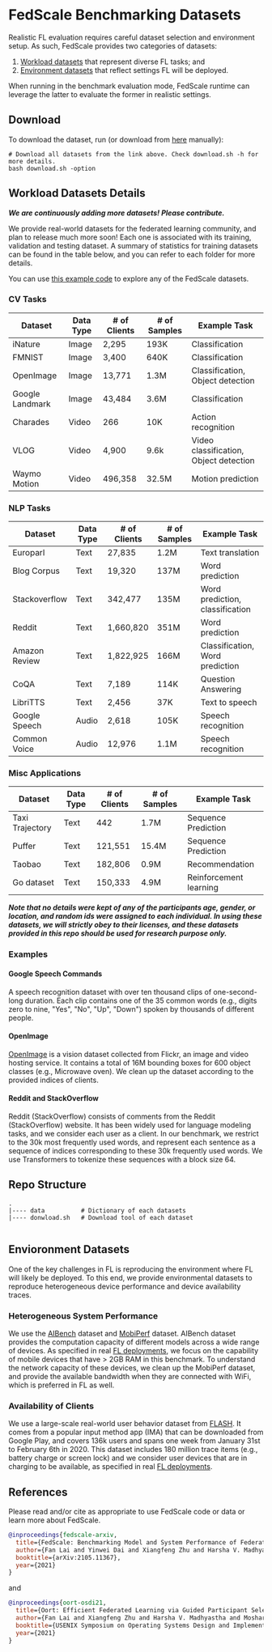 
# FedScale Benchmarking Datasets

Realistic FL evaluation requires careful dataset selection and environment setup.
As such, FedScale provides two categories of datasets:

1. [Workload datasets](##workload-datasets) that represent diverse FL tasks; and
2. [Environment datasets](##environment-datasets) that reflect settings FL will be deployed.

When running in the benchmark evaluation mode, FedScale runtime can leverage the latter to evaluate the former in realistic settings.

## Download

To download the dataset, run (or download from [here](https://drive.google.com/drive/folders/12s44-VmbLozTsU9oM4RGzXpBfgoeFqmy?usp=sharing) manually):

```
# Download all datasets from the link above. Check download.sh -h for more details.
bash download.sh -option 
```

## Workload Datasets Details

***We are continuously adding more datasets! Please contribute.***

We provide real-world datasets for the federated learning community, and plan to release much more soon! 
Each one is associated with its training, validation and testing dataset. 
A summary of statistics for training datasets can be found in the table below, and you can refer to each folder for more details. 

You can use [this example code](./Femnist_stats.ipynb) to explore any of the FedScale datasets. 

### CV Tasks

| Dataset       | Data Type   |# of Clients  | # of Samples   | Example Task | 
| -----------   | ----------- | -----------  |  ----------- |    ----------- |
| iNature       |   Image     |   2,295      |   193K        |   Classification
| FMNIST        |   Image     |   3,400      |   640K        |   Classification
| OpenImage     |   Image     |   13,771     |   1.3M        |   Classification, Object detection
| Google Landmark|  Image     |   43,484     |   3.6M        |   Classification
| Charades      |   Video     |    266       |   10K         |   Action recognition
| VLOG          |   Video     |    4,900     |   9.6k        |   Video classification, Object detection
| Waymo Motion  | Video       | 496,358      | 32.5M         | Motion prediction

### NLP Tasks

| Dataset       | Data Type   |# of Clients  | # of Samples   | Example Task | 
| -----------   | ----------- | -----------  |  ----------- |   ----------- |
| Europarl      |   Text      |   27,835     |   1.2M        |   Text translation
| Blog Corpus   |   Text      |   19,320     |   137M        |   Word prediction
| Stackoverflow |   Text      |   342,477    |   135M        |  Word prediction, classification
| Reddit        |   Text      |  1,660,820   |   351M        |  Word prediction
| Amazon Review |   Text      | 1,822,925    |   166M        | Classification, Word prediction
| CoQA          |   Text      |     7,189    |   114K        |  Question Answering
| LibriTTS      |   Text      |     2,456    |    37K        |   Text to speech
| Google Speech |   Audio     |     2,618    |   105K        |   Speech recognition
| Common Voice  |   Audio     |     12,976   |    1.1M       |   Speech recognition

### Misc Applications

| Dataset       | Data Type   |# of Clients  | # of Samples   | Example Task | 
| -----------   | ----------- | -----------  |  ----------- |   ----------- |
|Taxi Trajectory|   Text      |      442     |    1.7M       |   Sequence Prediction
| Puffer        |   Text      |     121,551  |   15.4M       |   Sequence Prediction
| Taobao        |   Text      |     182,806  |    0.9M       |   Recommendation
| Go dataset    |   Text      |     150,333  |    4.9M       |   Reinforcement learning

***Note that no details were kept of any of the participants age, gender, or location, and random ids were assigned to each individual. In using these datasets, we will strictly obey to their licenses, and these datasets provided in this repo should be used for research purpose only.***

### Examples

#### Google Speech Commands
A speech recognition dataset with over ten thousand clips of one-second-long duration. 
Each clip contains one of the 35 common words (e.g., digits zero to nine, "Yes", "No", "Up", "Down") spoken by thousands of different people. 

#### OpenImage 
[OpenImage](https://storage.googleapis.com/openimages/web/index.html) is a vision dataset collected from Flickr, an image and video hosting service. 
It contains a total of 16M bounding boxes for 600 object classes (e.g., Microwave oven). 
We clean up the dataset according to the provided indices of clients. 


#### Reddit and StackOverflow
Reddit (StackOverflow) consists of comments from the Reddit (StackOverflow) website. 
It has been widely used for language modeling tasks, and we consider each user as a client. 
In our benchmark, we restrict to the 30k most frequently used words, and represent each sentence as a sequence of indices corresponding to these 30k frequently used words. 
We use Transformers to tokenize these sequences with a block size 64.

## Repo Structure

```
.
|---- data          # Dictionary of each datasets 
|---- donwload.sh   # Download tool of each dataset
    
```

## Envioronment Datasets

One of the key challenges in FL is reproducing the environment where FL will likely be deployed. 
To this end, we provide environmental datasets to reproduce heterogeneous device performance and device availability traces. 

### Heterogeneous System Performance
We use the [AIBench](http://ai-benchmark.com/ranking_deeplearning_detailed.html) dataset and [MobiPerf](https://www.measurementlab.net/tests/mobiperf/) dataset. 
AIBench dataset provides the computation capacity of different models across a wide range of devices. 
As specified in real [FL deployments](https://arxiv.org/abs/1902.01046), we focus on the capability of mobile devices that have > 2GB RAM in this benchmark. 
To understand the network capacity of these devices, we clean up the MobiPerf dataset, and provide the available bandwidth when they are connected with WiFi, which is preferred in FL as well. 

### Availability of Clients
We use a large-scale real-world user behavior dataset from [FLASH](https://github.com/PKU-Chengxu/FLASH). 
It comes from a popular input method app (IMA) that can be downloaded from Google Play, and covers 136k users and spans one week from January 31st to February 6th in 2020. 
This dataset includes 180 million trace items (e.g., battery charge or screen lock) and we consider user devices that are in charging to be available, as specified in real [FL deployments](https://arxiv.org/abs/1902.01046).


## References
Please read and/or cite as appropriate to use FedScale code or data or learn more about FedScale.

```bibtex
@inproceedings{fedscale-arxiv,
  title={FedScale: Benchmarking Model and System Performance of Federated Learning at Scale},
  author={Fan Lai and Yinwei Dai and Xiangfeng Zhu and Harsha V. Madhyastha and Mosharaf Chowdhury},
  booktitle={arXiv:2105.11367},
  year={2021}
}
```

and  

```bibtex
@inproceedings{oort-osdi21,
  title={Oort: Efficient Federated Learning via Guided Participant Selection},
  author={Fan Lai and Xiangfeng Zhu and Harsha V. Madhyastha and Mosharaf Chowdhury},
  booktitle={USENIX Symposium on Operating Systems Design and Implementation (OSDI)},
  year={2021}
}
```
